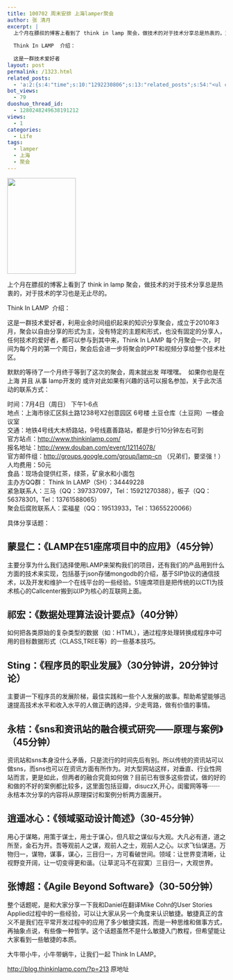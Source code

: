```yaml
---
title: 100702 周末安排 上海lamper聚会
author: 张 清月
excerpt: |
  上个月在膘叔的博客上看到了 think in lamp 聚会，做技术的对于技术分享总是热衷的，对于技术的学习也是无止尽的。
  
  Think In LAMP  介绍：
  
  这是一群技术爱好者
layout: post
permalink: /1323.html
related_posts:
  - 'a:2:{s:4:"time";s:10:"1292230806";s:13:"related_posts";s:54:"<ul class="related_post"><li>No Related Post</li></ul>";}'
bot_views:
  - 79
duoshuo_thread_id:
  - 1280248249638191212
views:
  - 1
categories:
  - Life
tags:
  - lamper
  - 上海
  - 聚会
---
```

[<img class="aligncenter size-full wp-image-1324" title="lamp" src="http://www.80aj.com/wp-content/uploads/2010/07/lamp.jpg" alt="" width="158" height="221" />][1]

上个月在膘叔的博客上看到了 think in lamp 聚会，做技术的对于技术分享总是热衷的，对于技术的学习也是无止尽的。

Think In LAMP  介绍：

这是一群技术爱好者，利用业余时间组织起来的知识分享聚会，成立于2010年3月，聚会以自由分享的形式为主，没有特定的主题和形式，也没有固定的分享人，任何技术的爱好者，都可以参与到其中来，Think In LAMP 每个月聚会一次，时间为每个月的第一个周日，聚会后会进一步将聚会的PPT和视频分享给整个技术社区。

默默的等待了一个月终于等到了这次的聚会，周末就出发 咩嘿嘿。  如果你也是在上海 并且 从事 lamp开发的 或许对此如果有兴趣的话可以报名参加，关于此次活动的联系方式：

时间：7月4日（周日） 下午1-6点  
地点：上海市徐汇区斜土路1238号X2创意园区 6号楼 土豆仓库（土豆网）一楼会议室  
交通：地铁4号线大木桥路站，9号线嘉善路站，都是步行10分钟左右可到  
官方站点：<http://www.thinkinlamp.com/>  
报名地址：<http://www.douban.com/event/12114078/>  
官方邮件组：<http://groups.google.com/group/lamp-cn> （兄弟们，要坚强！）  
人均费用：50元  
食品：现场会提供红茶，绿茶，矿泉水和小面包  
主办方QQ群： Think In LAMP（SH）：34449228  
紧急联系人：三马（QQ：397337097，Tel：15921270388），板子（QQ：56378301，Tel：13761588065）  
聚会后腐败联系人：栾福星（QQ：19513933，Tel：13655220066）

具体分享话题：

## **蒙显仁：《LAMP在51座席项目中的应用》（45分钟）**

主要分享为什么我们选择使用LAMP来架构我们的项目，还有我们的产品用到什么方面的技术来实现，包括基于json存储mongodb的介绍，基于SIP协议的通信技术，以及开发和维护一个在线平台的一些经验。51座席项目是把传统的以CTI为技术核心的Callcenter搬到以IP为核心的互联网上面。

## **祁宏：《数据处理算法设计要点》（40分钟）**

如何把各类原始的复杂类型的数据（如：HTML），通过程序处理转换成程序中可用的目标数据形式（CLASS,TREE等）的一些基本技巧。

## **Sting：《程序员的职业发展》（30分钟讲，20分钟讨论）**

主要讲一下程序员的发展阶梯，最佳实践和一些个人发展的故事。帮助希望能够迅速提高技术水平和收入水平的人做正确的选择，少走弯路，做有价值的事情。

## **永桔：《sns和资讯站的融合模式研究——原理与案例》（45分钟）**

资讯站和sns本身没什么矛盾，只是流行的时间先后有别。所以传统的资讯站可以做sns，而sns也可以在资讯方面有所作为。对大型网站这样，对垂直、行业性网站而言，更是如此，但两者的融合究竟如何做？目前已有很多这些尝试，做的好的和做的不好的案例都比较多，这里面包括豆瓣，disuczX,开心，闺蜜网等等⋯⋯ 永桔本次分享的内容将从原理探讨和案例分析两方面展开。

## **逍遥冰心：《领域驱动设计简述》（30-45分钟）**

用心于谋略，用策于谋士，用士于谋心，但凡软之谋似与大观。大凡必有道，道之所至，金石为开。吾等观前人之谋，观前人之士，观前人之心。以求飞仙谋道。万物归一，谋物，谋事，谋心，三目归一，方可看破世间。领域：让世界变清晰，让视野变开阔，让一切变得更和谐。（让草泥马不在寂寞）三目归一，大观世界。

## **张博超：《Agile Beyond Software》（30-50分钟）**

整个话题呢，是和大家分享一下我和Daniel在翻译Mike Cohn的User Stories Applied过程中的一些经验，可以让大家从另一个角度来认识敏捷。敏捷真正的含义不是我们在平常开发过程中的应用了多少敏捷实践，而是一种思维和做事方式，再抽象点说，有些像一种哲学。这个话题虽然不是什么敏捷入门教程，但希望能让大家看到一些敏捷的本质。

大牛带小牛，小牛带蜗牛，让我们一起 Think In LAMP。

http://blog.thinkinlamp.com/?p=213 原地址

 [1]: http://www.80aj.com/wp-content/uploads/2010/07/lamp.jpg